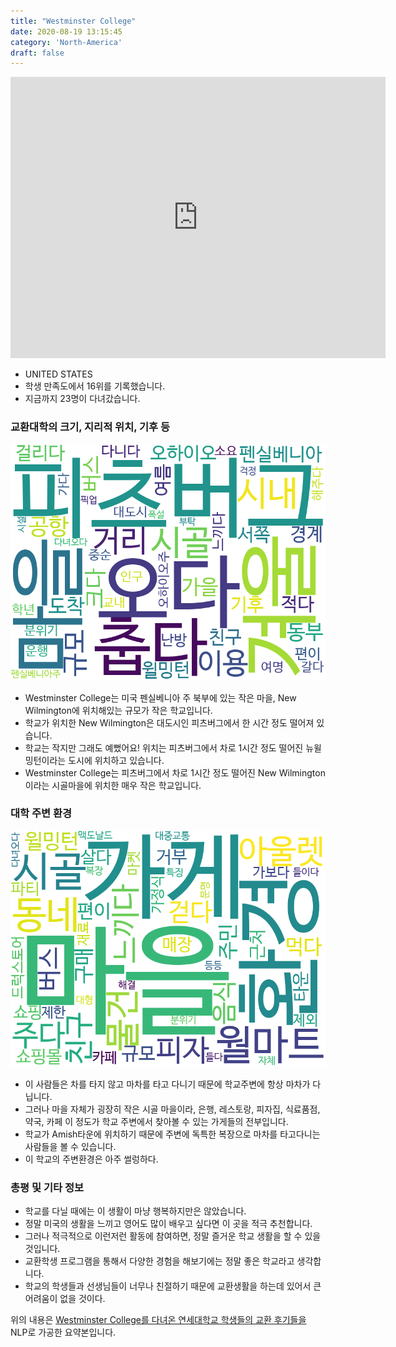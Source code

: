 ```yaml
---
title: "Westminster College"
date: 2020-08-19 13:15:45
category: 'North-America'
draft: false
---
```


<iframe
width="600"
height="450"
frameborder="0" style="border:0"
src="https://www.google.com/maps/embed/v1/place?key=AIzaSyC9e1AME-pVmWC4hBpFdu5S4dKzyepa3HQ&q=Westminster+College&center=40.7322206,-111.8549815&zoom=14" allowfullscreen>
</iframe>

* UNITED STATES
* 학생 만족도에서 16위를 기록했습니다.
* 지금까지 23명이 다녀갔습니다. 

### 교환대학의 크기, 지리적 위치, 기후 등

![gen_info-WordCloud](../univ_wordclouds_okt/gen_info/US000273_gen_info_okt.png)

* Westminster College는 미국 펜실베니아 주 북부에 있는 작은 마을, New Wilmington에 위치해있는 규모가 작은 학교입니다.
* 학교가 위치한 New Wilmington은 대도시인 피츠버그에서 한 시간 정도 떨어져 있습니다.
* 학교는 작지만 그래도 예뻤어요! 위치는 피츠버그에서 차로 1시간 정도 떨어진 뉴윌밍턴이라는 도시에 위치하고 있습니다.
* Westminster College는 피츠버그에서 차로 1시간 정도 떨어진 New Wilmington이라는 시골마을에 위치한 매우 작은 학교입니다.


### 대학 주변 환경

![env_info-WordCloud](../univ_wordclouds_okt/env_info/US000273_env_info_okt.png)

* 이 사람들은 차를 타지 않고 마차를 타고 다니기 때문에 학교주변에 항상 마차가 다닙니다.
* 그러나 마을 자체가 굉장히 작은 시골 마을이라, 은행, 레스토랑, 피자집, 식료품점, 약국, 카페 이 정도가 학교 주변에서 찾아볼 수 있는 가게들의 전부입니다.
* 학교가 Amish타운에 위치하기 때문에 주변에 독특한 복장으로 마차를 타고다니는 사람들을 볼 수 있습니다.
* 이 학교의 주변환경은 아주 썰렁하다.


### 총평 및 기타 정보 
* 학교를 다닐 때에는 이 생활이 마냥 행복하지만은 않았습니다.
* 정말 미국의 생활을 느끼고 영어도 많이 배우고 싶다면 이 곳을 적극 추천합니다.
* 그러나 적극적으로 이런저런 활동에 참여하면, 정말 즐거운 학교 생활을 할 수 있을 것입니다.
* 교환학생 프로그램을 통해서 다양한 경험을 해보기에는 정말 좋은 학교라고 생각합니다.
* 학교의 학생들과 선생님들이 너무나 친절하기 때문에 교환생활을 하는데 있어서 큰 어려움이 없을 것이다.


위의 내용은 [Westminster College를 다녀온 연세대학교 학생들의 교환 후기들을](http://oia.yonsei.ac.kr/partner/expReport.asp?ucode=US000273&bgbn=A) NLP로 가공한 요약본입니다. 
